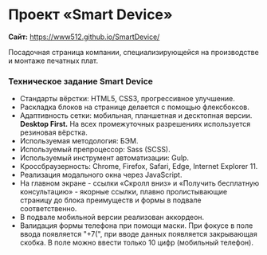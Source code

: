 # Проект «Smart Device»

**Сайт:** https://www512.github.io/SmartDevice/


Посадочная страница компании, специализирующейся на производстве и монтаже печатных плат.

### Техническое задание Smart Device

- Стандарты вёрстки: HTML5, CSS3, прогрессивное улучшение.
- Раскладка блоков на странице делается с помощью флексбоксов.
- Адаптивность сетки: мобильная, планшетная и десктопная версии. **Desktop First.** На всех промежуточных разрешениях используется резиновая вёрстка.
- Используемая методология: БЭМ.
- Используемый препроцессор: Sass (SCSS).
- Используемый инструмент автоматизации: Gulp.
- Кроссбраузерность: Chrome, Firefox, Safari, Edge, Internet Explorer 11.
- Реализация модального окна через JavaScript.
- На главном экране - ссылки «Скролл вниз» и «Получить бесплатную консультацию» - якорные ссылки, плавно пролистывающие страницу до блока преимуществ и формы в подвале соответственно.
- В подвале мобильной версии реализован аккордеон.
- Валидация формы телефона при помощи маски. При фокусе в поле ввода появляется "+7(", при вводе данных появляется закрывающая скобка. В поле можно ввести только 10 цифр (мобильный телефон).
